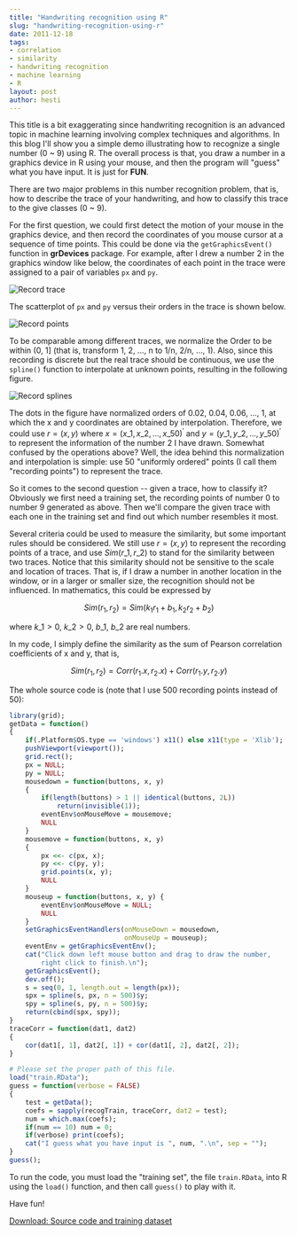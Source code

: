 ```yaml
---
title: "Handwriting recognition using R"
slug: "handwriting-recognition-using-r"
date: 2011-12-18
tags:
- correlation
- similarity
- handwriting recognition
- machine learning
- R
layout: post
author: hesti
---
```


This title is a bit exaggerating since handwriting recognition is an advanced topic
in machine learning involving complex techniques and algorithms. In this blog I'll
show you a simple demo illustrating how to recognize a single number (0 ~ 9) using R.
The overall process is that, you draw a number in a graphics device in R using your mouse,
and then the program will "guess" what you have input. It is just for **FUN**.

There are two major problems in this number recognition problem, that
is, how to describe the trace of your handwriting, and how to classify
this trace to the give classes (0 ~ 9).

For the first question, we could first detect the motion of your mouse
in the graphics device, and then record the coordinates of you mouse
cursor at a sequence of time points. This could be done via the
`getGraphicsEvent()` function in **grDevices** package. For example, after I
drew a number 2 in the graphics window like below, the coordinates of
each point in the trace were assigned to a pair of variables `px` and `py`.

<p><img src="https://i.imgur.com/257Ng.png" alt="Record trace" class="aligncenter"/></p>

The scatterplot of `px` and `py` versus their orders in the trace is
shown below.

<p><img src="https://i.imgur.com/4gsCV.png" alt="Record points" class="aligncenter"/></p>

To be comparable among different traces, we normalize the Order to be
within (0, 1] (that is, transform 1, 2, ..., n to 1/n, 2/n, ..., 1).
Also, since this recording is discrete but the real trace should be
continuous, we use the `spline()` function to interpolate at unknown
points, resulting in the following figure.

<p><img src="https://i.imgur.com/M0Wos.png" alt="Record splines" class="aligncenter"/></p>

The dots in the figure have normalized orders of 0.02, 0.04,
0.06, ..., 1, at which the x and y coordinates are obtained by
interpolation. Therefore, we could use $r = (x, y)$ where
$x = (x\_1, x\_2, \ldots, x\_{50})^\prime$ and $y = (y\_1, y\_2, \ldots, y\_{50})^\prime$ to
represent the information of the number 2 I have drawn. Somewhat
confused by the operations above? Well, the idea behind this
normalization and interpolation is simple: use 50 "uniformly
ordered" points (I call them "recording points") to represent the trace.

So it comes to the second question -- given a trace, how to classify
it? Obviously we first need a training set, the recording points of
number 0 to number 9 generated as above. Then we'll compare the
given trace with each one in the training set and find out which
number resembles it most.

Several criteria could be used to measure the similarity, but some
important rules should be considered. We still use $r = (x, y)$ to
represent the recording points of a trace, and use $Sim(r\_1, r\_2)$ to
stand for the similarity between two traces. Notice that this
similarity should not be sensitive to the scale and location of
traces. That is, if I draw a number in another location in the
window, or in a larger or smaller size, the recognition should not be
influenced. In mathematics, this could be expressed by

$$Sim(r_1, r_2) = Sim(k_1 r_1 + b_1, k_2 r_2 + b_2)$$

where $k\_1 > 0$, $k\_2 > 0$, $b\_1$, $b\_2$ are real numbers.

In my code, I simply define the similarity as the sum of Pearson
correlation coefficients of x and y, that is,

$$Sim(r_1, r_2) = Corr(r_1.x, r_2.x) + Corr(r_1.y, r_2.y)$$

The whole source code is (note that I use 500 recording points
instead of 50):

```r
library(grid);
getData = function()
{
    if(.Platform$OS.type == 'windows') x11() else x11(type = 'Xlib');
    pushViewport(viewport());
    grid.rect();
    px = NULL;
    py = NULL;
    mousedown = function(buttons, x, y)
    {
        if(length(buttons) > 1 || identical(buttons, 2L))
            return(invisible(1));
        eventEnv$onMouseMove = mousemove;
        NULL
    }
    mousemove = function(buttons, x, y)
    {
        px <<- c(px, x);
        py <<- c(py, y);
        grid.points(x, y);
        NULL
    }
    mouseup = function(buttons, x, y) {
        eventEnv$onMouseMove = NULL;
        NULL
    }
    setGraphicsEventHandlers(onMouseDown = mousedown,
                             onMouseUp = mouseup);
    eventEnv = getGraphicsEventEnv();
    cat("Click down left mouse button and drag to draw the number,
        right click to finish.\n");
    getGraphicsEvent();
    dev.off();
    s = seq(0, 1, length.out = length(px));
    spx = spline(s, px, n = 500)$y;
    spy = spline(s, py, n = 500)$y;
    return(cbind(spx, spy));
}
traceCorr = function(dat1, dat2)
{
    cor(dat1[, 1], dat2[, 1]) + cor(dat1[, 2], dat2[, 2]);
}

# Please set the proper path of this file.
load("train.RData");
guess = function(verbose = FALSE)
{
    test = getData();
    coefs = sapply(recogTrain, traceCorr, dat2 = test);
    num = which.max(coefs);
    if(num == 10) num = 0;
    if(verbose) print(coefs);
    cat("I guess what you have input is ", num, ".\n", sep = "");
}
guess();
```

To run the code, you must load the "training set", the file
`train.RData`, into R using the `load()` function, and then call
`guess()` to play with it.

Have fun!

[Download: Source code and training dataset](https://github.com/downloads/yixuan/en/Handwriting_recognition.zip)
